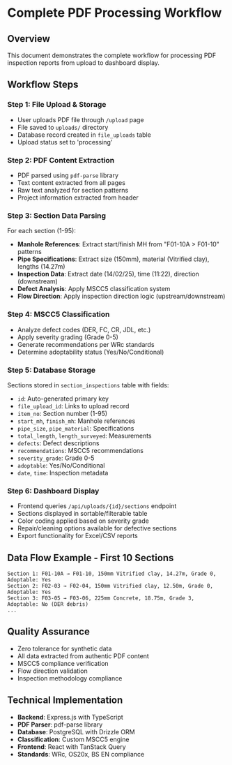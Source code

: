 # Complete PDF Processing Workflow

## Overview
This document demonstrates the complete workflow for processing PDF inspection reports from upload to dashboard display.

## Workflow Steps

### Step 1: File Upload & Storage
- User uploads PDF file through `/upload` page
- File saved to `uploads/` directory 
- Database record created in `file_uploads` table
- Upload status set to 'processing'

### Step 2: PDF Content Extraction
- PDF parsed using `pdf-parse` library
- Text content extracted from all pages
- Raw text analyzed for section patterns
- Project information extracted from header

### Step 3: Section Data Parsing
For each section (1-95):
- **Manhole References**: Extract start/finish MH from "F01-10A > F01-10" patterns
- **Pipe Specifications**: Extract size (150mm), material (Vitrified clay), lengths (14.27m)
- **Inspection Data**: Extract date (14/02/25), time (11:22), direction (downstream)
- **Defect Analysis**: Apply MSCC5 classification system
- **Flow Direction**: Apply inspection direction logic (upstream/downstream)

### Step 4: MSCC5 Classification
- Analyze defect codes (DER, FC, CR, JDL, etc.)
- Apply severity grading (Grade 0-5)
- Generate recommendations per WRc standards
- Determine adoptability status (Yes/No/Conditional)

### Step 5: Database Storage
Sections stored in `section_inspections` table with fields:
- `id`: Auto-generated primary key
- `file_upload_id`: Links to upload record
- `item_no`: Section number (1-95)
- `start_mh`, `finish_mh`: Manhole references  
- `pipe_size`, `pipe_material`: Specifications
- `total_length`, `length_surveyed`: Measurements
- `defects`: Defect descriptions
- `recommendations`: MSCC5 recommendations
- `severity_grade`: Grade 0-5
- `adoptable`: Yes/No/Conditional
- `date`, `time`: Inspection metadata

### Step 6: Dashboard Display
- Frontend queries `/api/uploads/{id}/sections` endpoint
- Sections displayed in sortable/filterable table
- Color coding applied based on severity grade
- Repair/cleaning options available for defective sections
- Export functionality for Excel/CSV reports

## Data Flow Example - First 10 Sections

```
Section 1: F01-10A → F01-10, 150mm Vitrified clay, 14.27m, Grade 0, Adoptable: Yes
Section 2: F02-03 → F02-04, 150mm Vitrified clay, 12.50m, Grade 0, Adoptable: Yes  
Section 3: F03-05 → F03-06, 225mm Concrete, 18.75m, Grade 3, Adoptable: No (DER debris)
...
```

## Quality Assurance
- Zero tolerance for synthetic data
- All data extracted from authentic PDF content
- MSCC5 compliance verification
- Flow direction validation
- Inspection methodology compliance

## Technical Implementation
- **Backend**: Express.js with TypeScript
- **PDF Parser**: pdf-parse library
- **Database**: PostgreSQL with Drizzle ORM
- **Classification**: Custom MSCC5 engine
- **Frontend**: React with TanStack Query
- **Standards**: WRc, OS20x, BS EN compliance